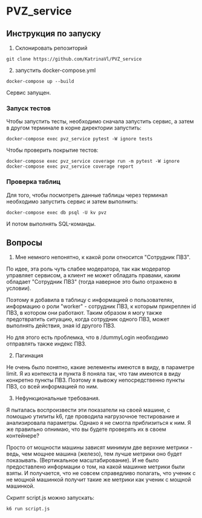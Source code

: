 # PVZ_service

## Инструкция по запуску

1. Склонировать репозиторий

```
git clone https://github.com/KatrinaVl/PVZ_service
```
2. запустить docker-compose.yml
```
docker-compose up --build
```

Сервис запущен. 

### Запуск тестов

Чтобы запустить тесты, необходимо сначала запустить сервис, а затем в другом терминале в корне директории запустить:
```
docker-compose exec pvz_service pytest -W ignore tests 
```
Чтобы проверить покрытие тестов:
```
docker-compose exec pvz_service coverage run -m pytest -W ignore
docker-compose exec pvz_service coverage report 
```
### Проверка таблиц

Для того, чтобы посмотреть данные таблицы через терминал необходимо запустить сервис и затем выполнить:

```
docker-compose exec db psql -U kv pvz
```

И потом выполнять SQL-команды.

## Вопросы

1. Мне немного непонятно, к какой роли относится "Сотрудник ПВЗ". 

По идее, эта роль чуть слабее модератора, так как модератор управляет сервисом, а клиент не может обладать правами, каким обладает "Сотрудник ПВЗ" (тогда наверное это было отражено в условии). 

Поэтому я добавила в таблицу с информацией о пользователях, информацию о роли "worker" - сотрудник ПВЗ, к которым прикреплен id ПВЗ, в котором они работают. 
Таким образом я могу также предотвратить ситуацию, когда сотрудник одного ПВЗ, может выполнять действия, зная id другого ПВЗ.

Но для этого есть проблемка, что в /dummyLogin необходимо отправлять также индекс ПВЗ.

2. Пагинация

Не очень было понятно, какие эелементы имеются в виду, в параметре limit. 
Я из контекста и пункта 8 поняла так, что там имеются в виду конкретно пункты ПВЗ. 
Поэтому я вывожу непосредственно пункты ПВЗ, со всей информацией по ним. 

3. Нефункциональные требования.

Я пыталась воспроизвести эти показатели на своей машине, с помощью утилиты k6, где проводила нагрузочное тестирование и анализировала параметры. Однако я не смогла приблизиться к ним.
Я же правильно опнимаю, что вы будете проверять их в своем контейнере?

Просто от мощности машины зависят минимум две верхние метрики - ведь, чем мощнее машина (железо), тем лучше метрики оно будет показывать. (Вертикальное масштабирование). 
И не было предоставлено информации о том, на какой машинке метрики были взяты. 
И получается, что не совсем справедливо полагать, что ученик с не мощной машинкой получит такие же метрики как ученик с мощной машинкой.

Скрипт script.js можно запускать:
```
k6 run script.js
```